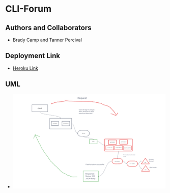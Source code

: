 # CLI-Forum

## Authors and Collaborators

- Brady Camp and Tanner Percival

## Deployment Link

- [Heroku Link](https://lab-9-demo.herokuapp.com/)

## UML

- ![UML](./Lab09-UML.png)


